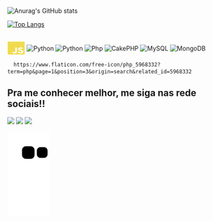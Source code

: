![Anurag's GitHub stats](https://github-readme-stats.vercel.app/api?username=3ateusferrari&theme=moltack&show_icons=true)

[![Top Langs](https://github-readme-stats.vercel.app/api/top-langs/?username=3ateusferrari&layout=compact&theme=moltack&show_icons=true)](https://github.com/3ateusferrari/github-readme-stats)

</div>
<div style="display: inline_block"><br>
  <img align="center" alt="Js" height="30" width="40" src="https://raw.githubusercontent.com/devicons/devicon/master/icons/javascript/javascript-plain.svg">
  <img align="center" alt="Python" height="30" width="40" src="https://cdn.jsdelivr.net/gh/devicons/devicon/icons/python/python-original.svg" />
  <img align="center" alt="Python" height="30" width="40" src="https://cdn-icons-png.flaticon.com/512/1216/1216733.png" />
  <img align="center" alt="Php" height="30" width="40" src="https://www.svgrepo.com/show/354099/mysql.svg" />
  <img align="center" alt="CakePHP" height="30" width="40" src="https://cdn.worldvectorlogo.com/logos/cakephp-1.svg" />
  <img align="center" alt="MySQL" height="30" width="40" src="https://www.flaticon.com/free-icon/mysql_5968313?term=mysql&page=1&position=5&origin=search&related_id=5968313" />
  <img align="center" alt="MongoDB" height="30" width="40" src="https://www.svgrepo.com/show/331488/mongodb.svg" />
  
      https://www.flaticon.com/free-icon/php_5968332?term=php&page=1&position=3&origin=search&related_id=5968332
 ## Pra me conhecer melhor, me siga nas rede sociais!!
  
 <div> 
  <a href="https://instagram.com/mateusferrariii" target="_blank"><img src="https://img.shields.io/badge/-Instagram-%23E4405F?style=for-the-badge&logo=instagram&logoColor=white" target="_blank"></a>
  <a href = "mailto:mateusspier@gmail.com"><img src="https://img.shields.io/badge/-Gmail-%23333?style=for-the-badge&logo=gmail&logoColor=white" target="_blank"></a>
  <a href="www.linkedin.com/in/3ateus-ferrari" target="_blank"><img src="https://img.shields.io/badge/-LinkedIn-%230077B5?style=for-the-badge&logo=linkedin&logoColor=white" target="_blank"></a> 
 
        
  ![Snake animation](https://github.com/3ateusferrari/3ateusferrari/blob/output/github-contribution-grid-snake.svg)
